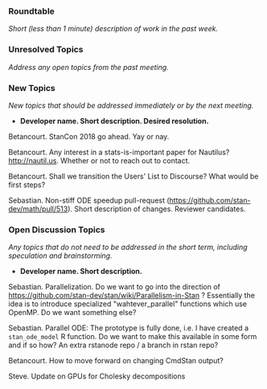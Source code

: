 ### Roundtable
_Short (less than 1 minute) description of work in the past week._

### Unresolved Topics
_Address any open topics from the past meeting._

### New Topics
_New topics that should be addressed immediately or by the next
meeting._

* __Developer name.  Short description.  Desired resolution.__

Betancourt.  StanCon 2018 go ahead.  Yay or nay.

Betancourt.  Any interest in a stats-is-important paper for Nautilus?  http://nautil.us. Whether or not to reach out to contact.

Betancourt.  Shall we transition the Users' List to Discourse?  What would be first steps?

Sebastian. Non-stiff ODE speedup pull-request (https://github.com/stan-dev/math/pull/513). Short description of changes. Reviewer candidates.

### Open Discussion Topics
_Any topics that do not need to be addressed in the short term,
including speculation and brainstorming._

* __Developer name.  Short description.__

Sebastian.  Parallelization. Do we want to go into the direction of https://github.com/stan-dev/stan/wiki/Parallelism-in-Stan ? Essentially the idea is to introduce specialized "wahtever_parallel" functions which use OpenMP. Do we want something else?

Sebastian.  Parallel ODE: The prototype is fully done, i.e. I have created a `stan_ode_model` R function. Do we want to make this available in some form and if so how? An extra rstanode repo / a branch in rstan repo?

Betancourt.  How to move forward on changing CmdStan output?

Steve. Update on GPUs for Cholesky decompositions